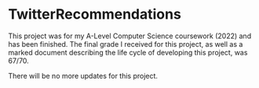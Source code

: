 # TwitterRecommendations

This project was for my A-Level Computer Science coursework (2022) and has been finished.
The final grade I received for this project, as well as a marked document describing the life cycle of developing this project, was 67/70.

There will be no more updates for this project.
